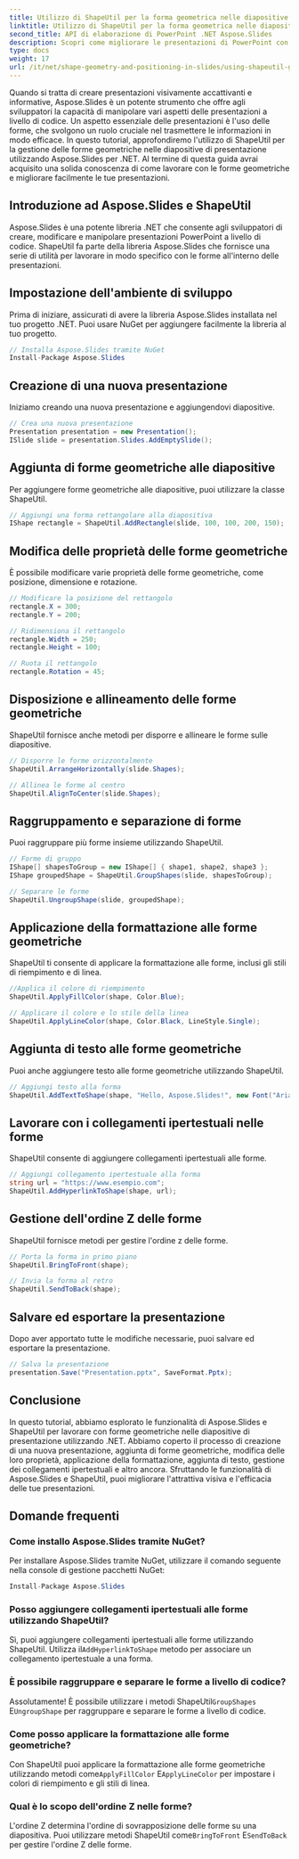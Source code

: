 ```yaml
---
title: Utilizzo di ShapeUtil per la forma geometrica nelle diapositive della presentazione
linktitle: Utilizzo di ShapeUtil per la forma geometrica nelle diapositive della presentazione
second_title: API di elaborazione di PowerPoint .NET Aspose.Slides
description: Scopri come migliorare le presentazioni di PowerPoint con Aspose.Slides. Esplora ShapeUtil per la manipolazione delle forme geometriche. Guida passo passo con il codice sorgente .NET. Ottimizza le presentazioni in modo efficace.
type: docs
weight: 17
url: /it/net/shape-geometry-and-positioning-in-slides/using-shapeutil-geometry-shape/
---
```

Quando si tratta di creare presentazioni visivamente accattivanti e informative, Aspose.Slides è un potente strumento che offre agli sviluppatori la capacità di manipolare vari aspetti delle presentazioni a livello di codice. Un aspetto essenziale delle presentazioni è l'uso delle forme, che svolgono un ruolo cruciale nel trasmettere le informazioni in modo efficace. In questo tutorial, approfondiremo l'utilizzo di ShapeUtil per la gestione delle forme geometriche nelle diapositive di presentazione utilizzando Aspose.Slides per .NET. Al termine di questa guida avrai acquisito una solida conoscenza di come lavorare con le forme geometriche e migliorare facilmente le tue presentazioni.

## Introduzione ad Aspose.Slides e ShapeUtil

Aspose.Slides è una potente libreria .NET che consente agli sviluppatori di creare, modificare e manipolare presentazioni PowerPoint a livello di codice. ShapeUtil fa parte della libreria Aspose.Slides che fornisce una serie di utilità per lavorare in modo specifico con le forme all'interno delle presentazioni.

## Impostazione dell'ambiente di sviluppo

Prima di iniziare, assicurati di avere la libreria Aspose.Slides installata nel tuo progetto .NET. Puoi usare NuGet per aggiungere facilmente la libreria al tuo progetto.

```csharp
// Installa Aspose.Slides tramite NuGet
Install-Package Aspose.Slides
```

## Creazione di una nuova presentazione

Iniziamo creando una nuova presentazione e aggiungendovi diapositive.

```csharp
// Crea una nuova presentazione
Presentation presentation = new Presentation();
ISlide slide = presentation.Slides.AddEmptySlide();
```

## Aggiunta di forme geometriche alle diapositive

Per aggiungere forme geometriche alle diapositive, puoi utilizzare la classe ShapeUtil.

```csharp
// Aggiungi una forma rettangolare alla diapositiva
IShape rectangle = ShapeUtil.AddRectangle(slide, 100, 100, 200, 150);
```

## Modifica delle proprietà delle forme geometriche

È possibile modificare varie proprietà delle forme geometriche, come posizione, dimensione e rotazione.

```csharp
// Modificare la posizione del rettangolo
rectangle.X = 300;
rectangle.Y = 200;

// Ridimensiona il rettangolo
rectangle.Width = 250;
rectangle.Height = 100;

// Ruota il rettangolo
rectangle.Rotation = 45;
```

## Disposizione e allineamento delle forme geometriche

ShapeUtil fornisce anche metodi per disporre e allineare le forme sulle diapositive.

```csharp
// Disporre le forme orizzontalmente
ShapeUtil.ArrangeHorizontally(slide.Shapes);

// Allinea le forme al centro
ShapeUtil.AlignToCenter(slide.Shapes);
```

## Raggruppamento e separazione di forme

Puoi raggruppare più forme insieme utilizzando ShapeUtil.

```csharp
// Forme di gruppo
IShape[] shapesToGroup = new IShape[] { shape1, shape2, shape3 };
IShape groupedShape = ShapeUtil.GroupShapes(slide, shapesToGroup);

// Separare le forme
ShapeUtil.UngroupShape(slide, groupedShape);
```

## Applicazione della formattazione alle forme geometriche

ShapeUtil ti consente di applicare la formattazione alle forme, inclusi gli stili di riempimento e di linea.

```csharp
//Applica il colore di riempimento
ShapeUtil.ApplyFillColor(shape, Color.Blue);

// Applicare il colore e lo stile della linea
ShapeUtil.ApplyLineColor(shape, Color.Black, LineStyle.Single);
```

## Aggiunta di testo alle forme geometriche

Puoi anche aggiungere testo alle forme geometriche utilizzando ShapeUtil.

```csharp
// Aggiungi testo alla forma
ShapeUtil.AddTextToShape(shape, "Hello, Aspose.Slides!", new Font("Arial", 12), Color.Black);
```

## Lavorare con i collegamenti ipertestuali nelle forme

ShapeUtil consente di aggiungere collegamenti ipertestuali alle forme.

```csharp
// Aggiungi collegamento ipertestuale alla forma
string url = "https://www.esempio.com";
ShapeUtil.AddHyperlinkToShape(shape, url);
```

## Gestione dell'ordine Z delle forme

ShapeUtil fornisce metodi per gestire l'ordine z delle forme.

```csharp
// Porta la forma in primo piano
ShapeUtil.BringToFront(shape);

// Invia la forma al retro
ShapeUtil.SendToBack(shape);
```

## Salvare ed esportare la presentazione

Dopo aver apportato tutte le modifiche necessarie, puoi salvare ed esportare la presentazione.

```csharp
// Salva la presentazione
presentation.Save("Presentation.pptx", SaveFormat.Pptx);
```

## Conclusione

In questo tutorial, abbiamo esplorato le funzionalità di Aspose.Slides e ShapeUtil per lavorare con forme geometriche nelle diapositive di presentazione utilizzando .NET. Abbiamo coperto il processo di creazione di una nuova presentazione, aggiunta di forme geometriche, modifica delle loro proprietà, applicazione della formattazione, aggiunta di testo, gestione dei collegamenti ipertestuali e altro ancora. Sfruttando le funzionalità di Aspose.Slides e ShapeUtil, puoi migliorare l'attrattiva visiva e l'efficacia delle tue presentazioni.

## Domande frequenti

### Come installo Aspose.Slides tramite NuGet?

Per installare Aspose.Slides tramite NuGet, utilizzare il comando seguente nella console di gestione pacchetti NuGet:

```csharp
Install-Package Aspose.Slides
```

### Posso aggiungere collegamenti ipertestuali alle forme utilizzando ShapeUtil?

 Sì, puoi aggiungere collegamenti ipertestuali alle forme utilizzando ShapeUtil. Utilizza il`AddHyperlinkToShape` metodo per associare un collegamento ipertestuale a una forma.

### È possibile raggruppare e separare le forme a livello di codice?

 Assolutamente! È possibile utilizzare i metodi ShapeUtil`GroupShapes` E`UngroupShape` per raggruppare e separare le forme a livello di codice.

### Come posso applicare la formattazione alle forme geometriche?

Con ShapeUtil puoi applicare la formattazione alle forme geometriche utilizzando metodi come`ApplyFillColor` E`ApplyLineColor` per impostare i colori di riempimento e gli stili di linea.

### Qual è lo scopo dell'ordine Z nelle forme?

 L'ordine Z determina l'ordine di sovrapposizione delle forme su una diapositiva. Puoi utilizzare metodi ShapeUtil come`BringToFront` E`SendToBack` per gestire l'ordine Z delle forme.